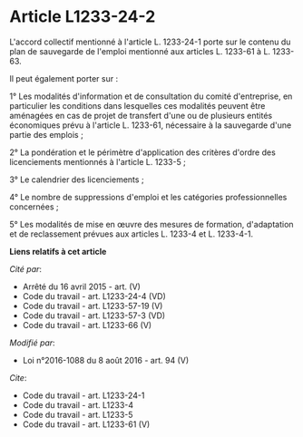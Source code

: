 # Article L1233-24-2

L'accord collectif mentionné à l'article L. 1233-24-1 porte sur le contenu du plan de sauvegarde de l'emploi mentionné aux
articles L. 1233-61 à L. 1233-63. 

Il peut également porter sur : 

1° Les modalités d'information et de consultation du comité d'entreprise, en particulier les conditions dans lesquelles ces
modalités peuvent être aménagées en cas de projet de transfert d'une ou de plusieurs entités économiques prévu à l'article L.
1233-61, nécessaire à la sauvegarde d'une partie des emplois ; 

2° La pondération et le périmètre d'application des critères d'ordre des licenciements mentionnés à l'article L. 1233-5 ; 

3° Le calendrier des licenciements ; 

4° Le nombre de suppressions d'emploi et les catégories professionnelles concernées ; 

5° Les modalités de mise en œuvre des mesures de formation, d'adaptation et de reclassement prévues aux articles L. 1233-4 et
L. 1233-4-1.

**Liens relatifs à cet article**

_Cité par_:

  - Arrêté du 16 avril 2015 - art. (V)
  - Code du travail - art. L1233-24-4 (VD)
  - Code du travail - art. L1233-57-19 (V)
  - Code du travail - art. L1233-57-3 (VD)
  - Code du travail - art. L1233-66 (V)

_Modifié par_:

  - Loi n°2016-1088 du 8 août 2016 - art. 94 (V)

_Cite_:

  - Code du travail - art. L1233-24-1
  - Code du travail - art. L1233-4
  - Code du travail - art. L1233-5
  - Code du travail - art. L1233-61 (V)
